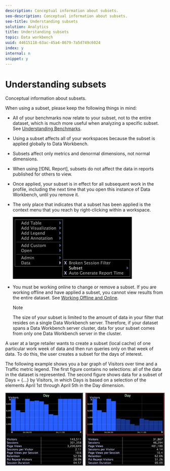 ```yaml
---
description: Conceptual information about subsets.
seo-description: Conceptual information about subsets.
seo-title: Understanding subsets
solution: Analytics
title: Understanding subsets
topic: Data workbench
uuid: 44615118-63ac-45a4-8679-7a5d749c6024
index: y
internal: n
snippet: y
---
```


# Understanding subsets

Conceptual information about subsets.

When using a subset, please keep the following things in mind:

* All of your benchmarks now relate to your subset, not to the entire dataset, which is much more useful when analyzing a specific subset. See [Understanding Benchmarks](../../c_vis/c_ustd_benchmks.md#concept_C7B0F4102E92458096F8C4765CBE2914). 
* Using a subset affects all of your workspaces because the subset is applied globally to Data Workbench. 
* Subsets affect only metrics and denormal dimensions, not normal dimensions. 
* When using [!DNL Report], subsets do not affect the data in reports published for others to view. 
* Once applied, your subset is in effect for all subsequent work in the profile, including the next time that you open this instance of Data Workbench, until you remove it. 
* The only place that indicates that a subset has been applied is the context menu that you reach by right-clicking within a workspace.

  ![](assets/mnu_Subset.png)

* You must be working online to change or remove a subset. If you are working offline and have applied a subset, you cannot view results from the entire dataset. See [Working Offline and Online](../../c_get_started/c_off_on.md#concept_CEF8758EDE044B18B3558376C5EB9F54).

  >[!NOTE]
  >
  >The size of your subset is limited to the amount of data in your filter that resides on a single Data Workbench server. Therefore, if your dataset spans a Data Workbench server cluster, data for your subset comes from only one Data Workbench server in the cluster.

A user at a large retailer wants to create a subset (local cache) of one particular work week of data and then run queries only on that week of data. To do this, the user creates a subset for the days of interest.

The following example shows you a bar graph of Visitors over time and a Traffic metric legend. The first figure contains no selections: all of the data in the dataset is represented. The second figure shows data for a subset of Days = {...} by Visitors, in which Days is based on a selection of the elements April 1st through April 5th in the Day dimension.

![](assets/client-sub1.png)

